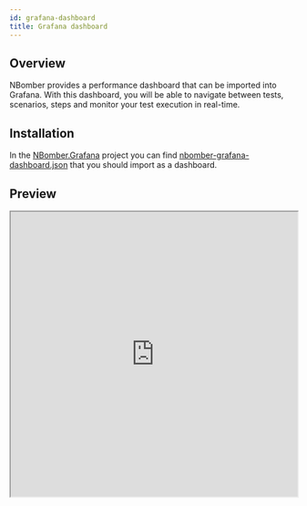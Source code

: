 ```yaml
---
id: grafana-dashboard
title: Grafana dashboard
---
```


## Overview

NBomber provides a performance dashboard that can be imported into Grafana. With this dashboard, you will be able to navigate between tests, scenarios, steps and monitor your test execution in real-time.

## Installation

In the [NBomber.Grafana](https://github.com/PragmaticFlow/NBomber.Grafana) project you can find [nbomber-grafana-dashboard.json](https://github.com/PragmaticFlow/NBomber.Grafana/blob/main/nbomber-grafana-dashboard.json) that you should import as a dashboard.

## Preview

<iframe width="100%" height="500" src="https://www.youtube.com/embed/TdigIyZSp88"> </iframe>